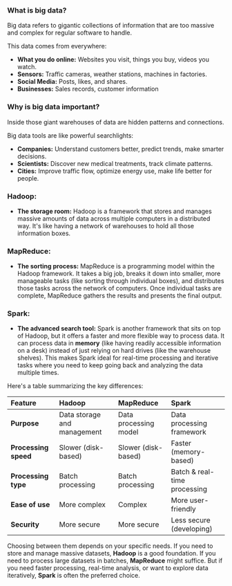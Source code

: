 ### **What is big data?**

Big data refers to gigantic collections of information that are too massive and complex for regular software to handle. 

This data comes from everywhere:
* **What you do online:** Websites you visit, things you buy, videos you watch.
* **Sensors:**  Traffic cameras, weather stations, machines in factories.
* **Social Media:** Posts, likes, and shares.
* **Businesses:** Sales records, customer information 

### **Why is big data important?**

Inside those giant warehouses of data are hidden patterns and connections. 

Big data tools are like powerful searchlights:
* **Companies:** Understand customers better, predict trends, make smarter decisions.
* **Scientists:** Discover new medical treatments, track climate patterns.
* **Cities:** Improve traffic flow, optimize energy use, make life better for people.

### **Hadoop:**

* **The storage room:**  Hadoop is a framework that stores and manages massive amounts of data across multiple computers in a distributed way. It's like having a network of warehouses to hold all those information boxes.

### **MapReduce:**

* **The sorting process:**  MapReduce is a programming model within the Hadoop framework. It takes a big job, breaks it down into smaller, more manageable tasks (like sorting through individual boxes), and distributes those tasks across the network of computers. Once individual tasks are complete, MapReduce gathers the results and presents the final output.

### **Spark:**

* **The advanced search tool:**  Spark is another framework that sits on top of Hadoop, but it offers a faster and more flexible way to process data. It can process data in **memory** (like having readily accessible information on a desk) instead of just relying on hard drives (like the warehouse shelves). This makes Spark ideal for real-time processing and iterative tasks where you need to keep going back and analyzing the data multiple times. 

Here's a table summarizing the key differences:

| Feature                 | Hadoop                | MapReduce         | Spark               |
|:---|:---|:---|:---|
| **Purpose**               | Data storage and management | Data processing model | Data processing framework |
| **Processing speed**    | Slower (disk-based)  | Slower (disk-based) | Faster (memory-based) |
| **Processing type**     | Batch processing      | Batch processing  | Batch & real-time processing |
| **Ease of use**          | More complex        | Complex             | More user-friendly |
| **Security**             | More secure          | More secure          | Less secure (developing) |

Choosing between them depends on your specific needs. If you need to store and manage massive datasets, **Hadoop** is a good foundation. If you need to process large datasets in batches, **MapReduce** might suffice. But if you need faster processing, real-time analysis, or want to explore data iteratively, **Spark** is often the preferred choice.
